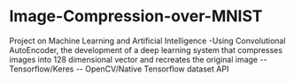 # Image-Compression-over-MNIST
Project on Machine Learning and Artificial Intelligence
-Using Convolutional AutoEncoder, the development of a deep learning system that compresses images into 128 dimensional vector and recreates the original image
   -- Tensorflow/Keres
   -- OpenCV/Native Tensorflow dataset API
